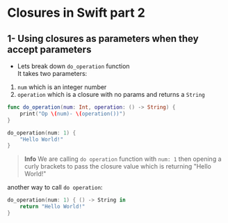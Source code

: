 # Closures in Swift part 2

## 1- Using closures as parameters when they accept parameters
- Lets break down `do_operation` function <br>
It takes two parameters:
1. `num` which is an integer number 
2. `operation` which is a closure with no params and returns a `String`

```swift
func do_operation(num: Int, operation: () -> String) {
    print("Op \(num)- \(operation())")
}

do_operation(num: 1) {
    "Hello World!"
}

```
> **Info**
> We are calling `do operation` function with `num: 1` then opening a curly brackets to pass the closure value which is returning "Hello World!" 

another way to call `do operation`:
```swift
do_operation(num: 1) { () -> String in
    return "Hello World!"
}
```